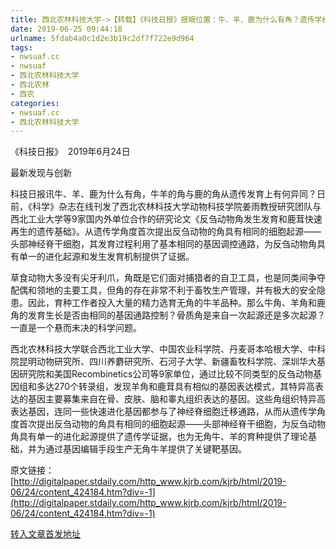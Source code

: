 ```yaml
---
title: 西北农林科技大学->【转载】《科技日报》报眼位置：牛、羊、鹿为什么有角？遗传学给出答案 | nwsuaf.cc
date: 2019-06-25 09:44:18
urlname: 5fdab4a0c1d2e3b19c2df7f722e9d964
tags: 
- nwsuaf.cc
- nwsuaf
- 西北农林科技大学
- 西北农林
- 西农
categories:
- nwsuaf.cc
- 西北农林科技大学
---
```



《科技日报》  2019年6月24日

最新发现与创新

科技日报讯牛、羊、鹿为什么有角，牛羊的角与鹿的角从遗传发育上有何异同？日前，《科学》杂志在线刊发了西北农林科技大学动物科技学院姜雨教授研究团队与西北工业大学等9家国内外单位合作的研究论文《反刍动物角发生发育和鹿茸快速再生的遗传基础》。从遗传学角度首次提出反刍动物的角具有相同的细胞起源——头部神经脊干细胞，其发育过程利用了基本相同的基因调控通路，为反刍动物角具有单一的进化起源和发生发育机制提供了证据。

草食动物大多没有尖牙利爪，角既是它们面对捕猎者的自卫工具，也是同类间争夺配偶和领地的主要工具，但角的存在非常不利于畜牧生产管理，并有极大的安全隐患。因此，育种工作者投入大量的精力选育无角的牛羊品种。那么牛角、羊角和鹿角的发育生长是否由相同的基因通路控制？骨质角是来自一次起源还是多次起源？一直是一个悬而未决的科学问题。

西北农林科技大学联合西北工业大学、中国农业科学院、丹麦哥本哈根大学、中科院昆明动物研究所、四川养麝研究所、石河子大学、新疆畜牧科学院、深圳华大基因研究院和美国Recombinetics公司等9家单位，通过比较不同类型的反刍动物基因组和多达270个转录组，发现羊角和鹿茸具有相似的基因表达模式，其特异高表达的基因主要募集来自在骨、皮肤、脑和睾丸组织表达的基因。这些角组织特异高表达基因，连同一些快速进化基因都参与了神经脊细胞迁移通路，从而从遗传学角度首次提出反刍动物的角具有相同的细胞起源——头部神经脊干细胞，为反刍动物角具有单一的进化起源提供了遗传学证据，也为无角牛、羊的育种提供了理论基础，并为通过基因编辑手段生产无角牛羊提供了关键靶基因。

原文链接：[http://digitalpaper.stdaily.com/http_www.kjrb.com/kjrb/html/2019-06/24/content_424184.htm?div=-1](http://digitalpaper.stdaily.com/http_www.kjrb.com/kjrb/html/2019-06/24/content_424184.htm?div=-1)





[转入文章首发地址](https://news.nwsuaf.edu.cn/xnxw/90512.htm)